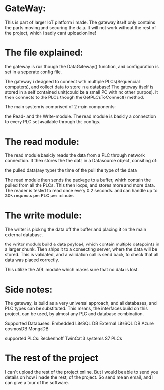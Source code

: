 # GateWay:

This is part of larger IoT platform i made. The gateway itself only contains the parts moving and securing the data.
It will not work without the rest of the project, which i sadly cant upload online!

# The file explained:

the gateway is run though the DataGateway() function, and configuration is set in a seperate config file.

The gateway i designed to connect with multiple PLCs(Sequencial computers), and collect data to store in a database! The gateway itself is stored in a self contained unit(could be a small PC with no other purpos). It then connects to the PLCs though the GetPLCsToConnect() method.

The main system is comprised of 2 main components:

the Read- and the Write-module.
The read module is basicly a connection to every PLC set available through the configs.

# The read module:

The read module basicly reads the data from a PLC through network connection.
It then stores the the data in a Datasource object, consiting of:

the pulled data(any type)
the time of the pull
the type of the data

The read module then sends the package to a buffer, which contain the pulled from all the PLCs.
This then loops, and stores more and more data.
The reader is tested to read once every 0.2 seconds. and can handle up to 30k requests per PLC per minute.

# The write module:

The writer is picking the data off the buffer and placing it on the main external database.

the writer module build a data payload, which contain multiple datapoints in a larger chunk. Then ships it to a connecting server, where the data will be stored. This is validated, and a validation call is send back, to check that all data was placed correctly.

This utilize the ADL module which makes sure that no data is lost.

# Side notes:

The gateway, is build as a very universal approach, and all databases, and PLC types can be substituted. This means, the interfaces build on this project, can be used, by almost any PLC and database combination.

Supported Databases:
Embedded LiteSQL DB
External LiteSQL DB
Azure cosmosDB
MongoDB

supported PLCs:
Beckenhoff TwinCat 3 systems
S7 PLCs

# The rest of the project

I can't upload the rest of the project online. But i would be able to send you details on how i made the rest, of the project. So send me an email, and I can give a tour of the software.
